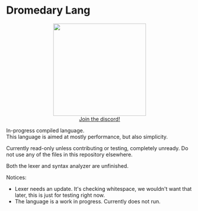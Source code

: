 # Dromedary Lang

<div align="center">
    <img src="https://github.com/VideoCarp/dromedary-lang/blob/main/files/1498B073-7C4E-48E5-BC42-1B3968053214.jpeg" width=250 height=250><br>
  <a href="https://discord.gg/PhES3kc">Join the discord!</a>
  
</div>
                                                                                                                                      
In-progress compiled language.<br>
This language is aimed at mostly performance, but also simplicity.

Currently read-only unless contributing or testing, completely unready.
Do not use any of the files in this repository elsewhere.

Both the lexer and syntax analyzer are unfinished.

Notices:<br>
* Lexer needs an update.
It's checking whitespace, we wouldn't want that later, this is just for testing right now.
* The language is a work in progress.
Currently does not run.
